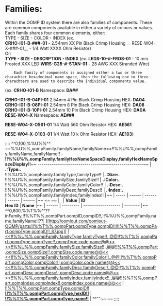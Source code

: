 Families:
==============================  
Within the OOMP ID system there are also families of components. These are common components available in either a variety of colours or values.    Each family shares four common elements, either:    
TYPE - SIZE - COLOR - INDEX
			    (ex.    
			__CRHO-I01-B-###-01__ - 2.54mm XX Pin Black Crimp Housing 
			    __ RESE-W04-X-###-01__ - 1/4 Watt XXXX Ohm Resistor)    
			Or:    
			__TYPE - SIZE - DESCRPTION - INDEX__
			    (ex. 
			    __LEDS-10-#-FROS-01__ - 10 mm Frosted XXX LED 
			    __WIRS-G28-#-STAN-01__ - 28 AWG XXX Stranded Wire)
			        
		Each family of components is assigned either a two or three charachter hexadecimal name space, then the following one to three charachters are used to describe the individual components value.    
(ex.    __CRHO-I01-B__ 
    Namespace: __DA##__ 
    
__CRHO-I01-B-04PI-01__ 2.54mm 4 Pin Black Crimp Housing HEX: __DA04__    
__CRHO-I01-B-08PI-01__ 2.54mm 8 Pin Black Crimp Housing HEX: __DA08__    
__CRHO-I01-B-10PI-01__ 2.54mm 10 Pin Black Crimp Housing HEX: __DA0A__    
__RESE-W04-X__    Namespace: __AE###__
    
__RESE-W04-X-O561-01__ 1/4 Watt 560 Ohm Resistor HEX: __AE561__
    
__RESE-W04-X-O103-01__ 1/4 Watt 10 k Ohm Resistor HEX: __AE103__)

::::
^^0,100,%%U%%^^
==%%U%%,oompFamily.familyName,familyName==!!%%U%%,oompFamily.familyName,familyName!! - __!!%%U%%,oompFamily.familyHexNameSpaceDisplay,familyHexNameSpaceDisplay!!__~~
------------------------------------------------------~~
| __.:Type:.__ <br /> !!%%U%%,oompFamily.familyType,familyType!! | __.:Size:.__ <br/>  !!%%U%%,oompFamily.familySize,familySize!! | __.:Color:.__ <br/> !!%%U%%,oompFamily.familyColor,familyColor!! | __.:Desc:.__ <br/> !!%%U%%,oompFamily.familyDesc,familyDesc!! | __.:Index:.__ <br/> !!%%U%%,oompFamily.familyIndex,familyIndex!! |~~
| ----- | ------ | ------ | ------ | ------ |~~  ~~  ~~
| &nbsp; | __Value__ | __ID <br/> Hex ID__ | __Name__ |~~
| ------ | --------- | ------------------- | -------- |~~
^^0,800,%%T%%^^??inFamily,!!%%T%%,oompPart.oompID,oompID!!,!!%%U%%,oompFamily.name,familyName!!??| [[http://oomlout.com/oomlout-OOMP/parts/!!%%T%%,oompPart.oompType,oompID!!/!!%%T%%,oompPart.oompType,oompID!!_87.jpg]] | [<<!!%%U%%,oompFamily.familyType,familyType!!,,@@!!%%T%%,oompPart.oompType,oompType!!,oompType.code,name@@<< <<!!%%U%%,oompFamily.familySize,familySize!!,,@@!!%%T%%,oompPart.oompSize,oompSize!!,oompSize.code,name@@<< <<!!%%U%%,oompFamily.familyColor,familyColor!!,,@@!!%%T%%,oompPart.oompColor,oompColor!!,oompColor.code,name@@<< <<!!%%U%%,oompFamily.familyDesc,familyDesc!!,,@@!!%%T%%,oompPart.oompDesc,oompDesc!!,oompDesc.code,name@@<<  <<!!%%U%%,oompFamily.familyIndex,familyIndex!!,,@@!!%%T%%,oompPart.oompIndex,oompIndex!!,oompIndex.code,name@@<<](https://github.com/oomlout/oomlout-OOMP/wiki/!!%%T%%,oompPart.oompType,oompID!!) | [!!%%T%%,oompPart.oompType,oompID!! <br/> __!!%%T%%,oompPart.oompType,hexID!!__](https://github.com/oomlout/oomlout-OOMP/wiki/!!%%T%%,oompPart.oompType,oompID!!) | [__!!%%T%%,oompPart.oompType,name!!__](https://github.com/oomlout/oomlout-OOMP/wiki/!!%%T%%,oompPart.oompType,oompID!!) | ~~""~~""~~ ~~
;;;;
